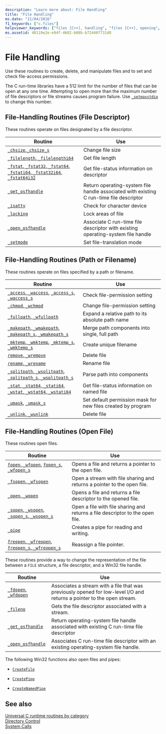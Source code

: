 ```yaml
---
description: "Learn more about: File Handling"
title: "File Handling"
ms.date: "11/04/2016"
f1_keywords: ["c.files"]
helpviewer_keywords: ["files [C++], handling", "files [C++], opening", "files [C++], manipulating"]
ms.assetid: 48119e2e-e94f-4602-b08b-b72440f731d8
---
```

# File Handling

Use these routines to create, delete, and manipulate files and to set and check file-access permissions.

The C run-time libraries have a 512 limit for the number of files that can be open at any one time. Attempting to open more than the maximum number of file descriptors or file streams causes program failure. Use [`_setmaxstdio`](../c-runtime-library/reference/setmaxstdio.md) to change this number.

## File-Handling Routines (File Descriptor)

These routines operate on files designated by a file descriptor.

|Routine|Use|
|-------------|---------|
|[`_chsize`](../c-runtime-library/reference/chsize.md),[`_chsize_s`](../c-runtime-library/reference/chsize-s.md)|Change file size|
|[`_filelength`, `_filelengthi64`](../c-runtime-library/reference/filelength-filelengthi64.md)|Get file length|
|[`_fstat`, `_fstat32`, `_fstat64`, `_fstati64`, `_fstat32i64`, `_fstat64i32`](../c-runtime-library/reference/fstat-fstat32-fstat64-fstati64-fstat32i64-fstat64i32.md)|Get file-status information on descriptor|
|[`_get_osfhandle`](../c-runtime-library/reference/get-osfhandle.md)|Return operating-system file handle associated with existing C run-time file descriptor|
|[`_isatty`](../c-runtime-library/reference/isatty.md)|Check for character device|
|[`_locking`](../c-runtime-library/reference/locking.md)|Lock areas of file|
|[`_open_osfhandle`](../c-runtime-library/reference/open-osfhandle.md)|Associate C run-time file descriptor with existing operating-system file handle|
|[`_setmode`](../c-runtime-library/reference/setmode.md)|Set file-translation mode|

## File-Handling Routines (Path or Filename)

These routines operate on files specified by a path or filename.

|Routine|Use|
|-------------|---------|
|[`_access`, `_waccess`](../c-runtime-library/reference/access-waccess.md), [`_access_s`, `_waccess_s`](../c-runtime-library/reference/access-s-waccess-s.md)|Check file-permission setting|
|[`_chmod`, `_wchmod`](../c-runtime-library/reference/chmod-wchmod.md)|Change file-permission setting|
|[`_fullpath`, `_wfullpath`](../c-runtime-library/reference/fullpath-wfullpath.md)|Expand a relative path to its absolute path name|
|[`_makepath`, `_wmakepath`](../c-runtime-library/reference/makepath-wmakepath.md), [`_makepath_s`, `_wmakepath_s`](../c-runtime-library/reference/makepath-s-wmakepath-s.md)|Merge path components into single, full path|
|[`_mktemp`, `_wmktemp`](../c-runtime-library/reference/mktemp-wmktemp.md), [`_mktemp_s`, `_wmktemp_s`](../c-runtime-library/reference/mktemp-s-wmktemp-s.md)|Create unique filename|
|[`remove`, `_wremove`](../c-runtime-library/reference/remove-wremove.md)|Delete file|
|[`rename`, `_wrename`](../c-runtime-library/reference/rename-wrename.md)|Rename file|
|[`_splitpath`, `_wsplitpath`](../c-runtime-library/reference/splitpath-wsplitpath.md), [`_splitpath_s`, `_wsplitpath_s`](../c-runtime-library/reference/splitpath-s-wsplitpath-s.md)|Parse path into components|
|[`_stat`, `_stat64`, `_stati64`, `_wstat`, `_wstat64`, `_wstati64`](../c-runtime-library/reference/stat-functions.md)|Get file-status information on named file|
|[`_umask`](../c-runtime-library/reference/umask.md), [`_umask_s`](../c-runtime-library/reference/umask-s.md)|Set default permission mask for new files created by program|
|[`_unlink`, `_wunlink`](../c-runtime-library/reference/unlink-wunlink.md)|Delete file|

## File-Handling Routines (Open File)

These routines open files.

|Routine|Use|
|-------------|---------|
|[`fopen`, `_wfopen`](../c-runtime-library/reference/fopen-wfopen.md), [`fopen_s`, `_wfopen_s`](../c-runtime-library/reference/fopen-s-wfopen-s.md)|Opens a file and returns a pointer to the open file.|
|[`_fsopen`, `_wfsopen`](../c-runtime-library/reference/fsopen-wfsopen.md)|Open a stream with file sharing and returns a pointer to the open file.|
|[`_open`, `_wopen`](../c-runtime-library/reference/open-wopen.md)|Opens a file and returns a file descriptor to the opened file.|
|[`_sopen`, `_wsopen`](../c-runtime-library/reference/sopen-wsopen.md), [`_sopen_s`, `_wsopen_s`](../c-runtime-library/reference/sopen-s-wsopen-s.md)|Open a file with file sharing and returns a file descriptor to the open file.|
|[`_pipe`](../c-runtime-library/reference/pipe.md)|Creates a pipe for reading and writing.|
|[`freopen`, `_wfreopen`](../c-runtime-library/reference/freopen-wfreopen.md), [`freopen_s`, `_wfreopen_s`](../c-runtime-library/reference/freopen-s-wfreopen-s.md)|Reassign a file pointer.|

These routines provide a way to change the representation of the file between a `FILE` structure, a file descriptor, and a Win32 file handle.

|Routine|Use|
|-------------|---------|
|[`_fdopen`, `_wfdopen`](../c-runtime-library/reference/fdopen-wfdopen.md)|Associates a stream with a file that was previously opened for low-level I/O and returns a pointer to the open stream.|
|[`_fileno`](../c-runtime-library/reference/fileno.md)|Gets the file descriptor associated with a stream.|
|[`_get_osfhandle`](../c-runtime-library/reference/get-osfhandle.md)|Return operating-system file handle associated with existing C run-time file descriptor|
|[`_open_osfhandle`](../c-runtime-library/reference/open-osfhandle.md)|Associates C run-time file descriptor with an existing operating-system file handle.|

The following Win32 functions also open files and pipes:

- [`CreateFile`](/windows/win32/api/fileapi/nf-fileapi-createfilew)

- [`CreatePipe`](/windows/win32/api/namedpipeapi/nf-namedpipeapi-createpipe)

- [`CreateNamedPipe`](/windows/win32/api/winbase/nf-winbase-createnamedpipea)

## See also

[Universal C runtime routines by category](../c-runtime-library/run-time-routines-by-category.md)<br/>
[Directory Control](../c-runtime-library/directory-control.md)<br/>
[System Calls](../c-runtime-library/system-calls.md)<br/>

